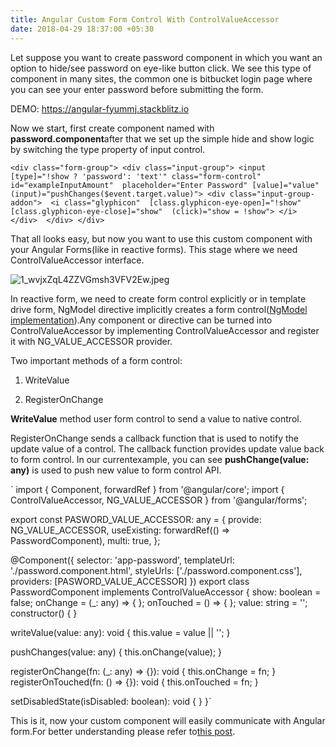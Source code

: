 ```yaml
---
title: Angular Custom Form Control With ControlValueAccessor
date: 2018-04-29 18:37:00 +05:30
---
```


Let suppose you want to create password component in which you want an option to hide/see password on eye-like button click. We see this type of component in many sites, the common one is bitbucket login page where you can see your enter password before submitting the form.

DEMO: https://angular-fyummj.stackblitz.io

Now we start, first create component named with **password.component**after that we set up the simple hide and show logic by switching the type property of input control.

`<div class="form-group">
        <div class="input-group">
         <input [type]="!show ? 'password': 'text'"
          class="form-control" 
          id="exampleInputAmount" 
          placeholder="Enter Password" [value]="value" (input)="pushChanges($event.target.value)">
          <div class="input-group-addon"> 
	          <i class="glyphicon" 
		          [class.glyphicon-eye-open]="!show" 
		          [class.glyphicon-eye-close]="show" 
		          (click)="show = !show">
	          </i>
           </div> 
         </div>
       </div>`

That all looks easy, but now you want to use this custom component with your Angular Forms(like in reactive forms). This stage where we need ControlValueAccessor interface.

![1_wvjxZqL4ZZVGmsh3VFV2Ew.jpeg](/uploads/1_wvjxZqL4ZZVGmsh3VFV2Ew.jpeg)

In reactive form, we need to create form control explicitly or in template drive form, NgModel directive implicitly creates a form control([NgModel implementation](https://github.com/angular/angular/blob/master/packages/forms/src/directives/ng_model.ts)).Any component or directive can be turned into ControlValueAccessor by implementing ControlValueAccessor and register it with NG_VALUE_ACCESSOR provider.

Two important methods of a form control:

1. WriteValue

2. RegisterOnChange

**WriteValue** method user form control to send a value to native control.

RegisterOnChange sends a callback function that is used to notify the update value of a control. The callback function provides update value back to form control. In our currentexample, you can see **pushChange(value: any)** is used to push new value to form control API.

`
import { Component, forwardRef } from '@angular/core';
import { ControlValueAccessor, NG_VALUE_ACCESSOR } from '@angular/forms';

export const PASWORD_VALUE_ACCESSOR: any = {
provide: NG_VALUE_ACCESSOR,
useExisting: forwardRef(() => PasswordComponent),
multi: true,
};

@Component({
selector: 'app-password',
templateUrl: './password.component.html',
styleUrls: ['./password.component.css'],
providers: [PASWORD_VALUE_ACCESSOR\]
})
export class PasswordComponent implements ControlValueAccessor {
show: boolean = false;
onChange = (_: any) => { };
onTouched = () => { };
value: string = '';
constructor() { }

writeValue(value: any): void {
this.value = value || '';
}

pushChanges(value: any) {
this.onChange(value);
}

registerOnChange(fn: (_: any) => {}): void { this.onChange = fn; }
registerOnTouched(fn: () => {}): void { this.onTouched = fn; }

setDisabledState(isDisabled: boolean): void {
}
}`

This is it, now your custom component will easily communicate with Angular form.For better understanding please refer to[this post](https://blog.angularindepth.com/never-again-be-confused-when-implementing-controlvalueaccessor-in-angular-forms-93b9eee9ee83).